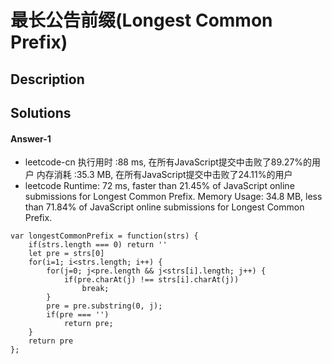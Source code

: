 # 最长公告前缀(Longest Common Prefix)

## Description




## Solutions
#### Answer-1
- leetcode-cn
执行用时 :88 ms, 在所有JavaScript提交中击败了89.27%的用户
内存消耗 :35.3 MB, 在所有JavaScript提交中击败了24.11%的用户
- leetcode
Runtime: 72 ms, faster than 21.45% of JavaScript online submissions for Longest Common Prefix.
Memory Usage: 34.8 MB, less than 71.84% of JavaScript online submissions for Longest Common Prefix.

```
var longestCommonPrefix = function(strs) {
    if(strs.length === 0) return ''
    let pre = strs[0]
    for(i=1; i<strs.length; i++) {
        for(j=0; j<pre.length && j<strs[i].length; j++) {
            if(pre.charAt(j) !== strs[i].charAt(j))
                break;
        }
        pre = pre.substring(0, j);
        if(pre === '')
            return pre;
    }
    return pre
};
```
